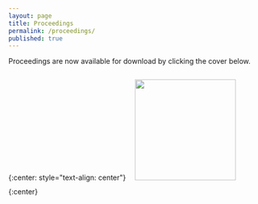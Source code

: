 ```yaml
---
layout: page
title: Proceedings
permalink: /proceedings/
published: true
---
```


Proceedings are now available for download by clicking the cover below.

{:center: style="text-align: center"}
<a href="{{ site.baseurl }}/assets/VIHAR_2024_proceedings.pdf">
<img style="margin: 1em; width: 200px;" src="{{ site.baseurl }}/assets/VIHAR_2024_proceedings_cover.png">
</a>
{:center}
